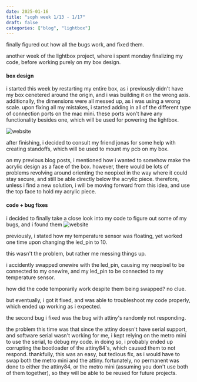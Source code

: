 ```yaml
---
date: 2025-01-16
title: "soph week 1/13 - 1/17"
draft: false
categories: ["blog", "lightbox"]
---
```


finally figured out how all the bugs work, and fixed them.

another week of the lightbox project, where i spent monday finalizing my code, before working purely on my box design.

#### box design
i started this week by restarting my entire box, as i previously didn't have my box cenetered around the origin, and i was building it on the wrong axis. additionally, the dimensions were all messed up, as i was using a wrong scale. upon fixing all my mistakes, i started adding in all of the different type of connection ports on the mac mini. these ports won't have any functionality besides one, which will be used for powering the lightbox. 

![website](/img/soph/sw3/3d.png)

after finishing, i decided to consult my friend jonas for some help with creating standoffs, which will be used to mount my pcb on my box.

on my previous blog posts, i mentioned how i wanted to somehow make the acrylic design as a face of the box. however, there would be lots of problems revolving around orienting the neopixel in the way where it could stay secure, and still be able directly below the acrylic piece. therefore, unless i find a new solution, i will be moving forward from this idea, and use the top face to hold my acrylic piece.

#### code + bug fixes
i decided to finally take a close look into my code to figure out some of my bugs, and i found them
![website](/img/soph/sw3/code.png)

previously, i stated how my temperature sensor was floating, yet worked one time upon changing the led_pin to 10.

this wasn't the problem, but rather me messing things up.

i accidently swapped onewire with the led_pin, causing my neopixel to be connected to my onewire, and my led_pin to be connected to my temperature sensor.

how did the code temporarily work despite them being swapped? no clue.

but eventually, i got it fixed, and was able to troubleshoot my code properly, which ended up working as i expected. 

the second bug i fixed was the bug with attiny's randomly not responding. 

the problem this time was that since the attiny doesn't have serial support, and software serial wasn't working for me, i kept relying on the metro mini to use the serial, to debug my code. in doing so, i probably ended up corrupting the bootloader of the attiny84's, which caused them to not respond. thankfully, this was an easy, but tedious fix, as i would have to swap both the metro mini and the attiny. fortunately, no permanent was done to either the attiny84, or the metro mini (assuming you don't use both of them together), so they will be able to be reused for future projects. 